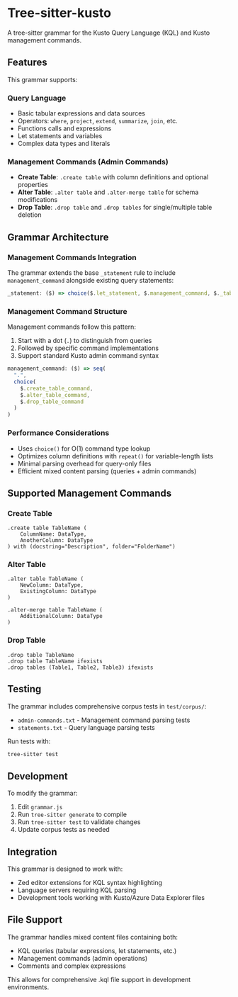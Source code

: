 # Tree-sitter-kusto

A tree-sitter grammar for the Kusto Query Language (KQL) and Kusto management commands.

## Features

This grammar supports:

### Query Language
- Basic tabular expressions and data sources
- Operators: `where`, `project`, `extend`, `summarize`, `join`, etc.
- Functions calls and expressions
- Let statements and variables
- Complex data types and literals

### Management Commands (Admin Commands)
- **Create Table**: `.create table` with column definitions and optional properties
- **Alter Table**: `.alter table` and `.alter-merge table` for schema modifications
- **Drop Table**: `.drop table` and `.drop tables` for single/multiple table deletion

## Grammar Architecture

### Management Commands Integration

The grammar extends the base `_statement` rule to include `management_command` alongside existing query statements:

```javascript
_statement: ($) => choice($.let_statement, $.management_command, $._tabular_or_sub_tabular)
```

### Management Command Structure

Management commands follow this pattern:
1. Start with a dot (`.`) to distinguish from queries
2. Followed by specific command implementations
3. Support standard Kusto admin command syntax

```javascript
management_command: ($) => seq(
  ".",
  choice(
    $.create_table_command,
    $.alter_table_command, 
    $.drop_table_command
  )
)
```

### Performance Considerations

- Uses `choice()` for O(1) command type lookup
- Optimizes column definitions with `repeat()` for variable-length lists
- Minimal parsing overhead for query-only files
- Efficient mixed content parsing (queries + admin commands)

## Supported Management Commands

### Create Table
```kusto
.create table TableName (
    ColumnName: DataType,
    AnotherColumn: DataType
) with (docstring="Description", folder="FolderName")
```

### Alter Table
```kusto
.alter table TableName (
    NewColumn: DataType,
    ExistingColumn: DataType
)

.alter-merge table TableName (
    AdditionalColumn: DataType  
)
```

### Drop Table
```kusto
.drop table TableName
.drop table TableName ifexists
.drop tables (Table1, Table2, Table3) ifexists
```

## Testing

The grammar includes comprehensive corpus tests in `test/corpus/`:
- `admin-commands.txt` - Management command parsing tests
- `statements.txt` - Query language parsing tests

Run tests with:
```bash
tree-sitter test
```

## Development

To modify the grammar:
1. Edit `grammar.js`
2. Run `tree-sitter generate` to compile
3. Run `tree-sitter test` to validate changes
4. Update corpus tests as needed

## Integration

This grammar is designed to work with:
- Zed editor extensions for KQL syntax highlighting
- Language servers requiring KQL parsing
- Development tools working with Kusto/Azure Data Explorer files

## File Support

The grammar handles mixed content files containing both:
- KQL queries (tabular expressions, let statements, etc.)
- Management commands (admin operations)
- Comments and complex expressions

This allows for comprehensive .kql file support in development environments.